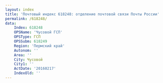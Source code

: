 ```yaml
---
layout: index
title: 'Почтовый индекс 618248: отделение почтовой связи Почты России'
permalink: /618248/
data:
    Index: 618248
    OPSName: 'Чусовой ГСП'
    OPSType: ГСП
    OPSSubm: 618249
    Region: 'Пермский край'
    Autonom: ''
    Area: ''
    City: Чусовой
    City1: ''
    ActDate: '20160217'
    IndexOld: ''
---
```

